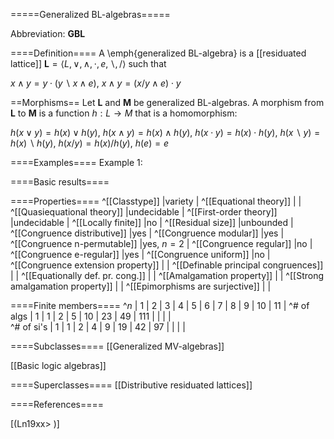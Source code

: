 =====Generalized BL-algebras=====

Abbreviation: **GBL**

====Definition====
A \emph{generalized BL-algebra} is a [[residuated lattice]] 
$\mathbf{L}=\langle L, \vee, \wedge, \cdot, e, \backslash, /\rangle$ such that

$x\wedge y=y\cdot(y\backslash x\wedge e)$, $x\wedge y=(x/y\wedge e)\cdot y$

==Morphisms==
Let $\mathbf{L}$ and $\mathbf{M}$ be generalized BL-algebras. A
morphism from $\mathbf{L}$ to $\mathbf{M}$ is a function $h:L\rightarrow M$
that is a homomorphism: 

$h(x\vee y)=h(x)\vee h(y)$, $h(x\wedge y)=h(x)\wedge h(y)$, $h(x\cdot y)=h(x)\cdot h(y)$, $h(x\backslash
y)=h(x)\backslash h(y)$, $h(x/y)=h(x)/h(y)$, $h(e)=e$

====Examples====
Example 1: 

====Basic results====


====Properties====
^[[Classtype]]  |variety |
^[[Equational theory]]  | |
^[[Quasiequational theory]]  |undecidable |
^[[First-order theory]]  |undecidable |
^[[Locally finite]]  |no |
^[[Residual size]]  |unbounded |
^[[Congruence distributive]]  |yes |
^[[Congruence modular]]  |yes |
^[[Congruence n-permutable]]  |yes, $n=2$ |
^[[Congruence regular]]  |no |
^[[Congruence e-regular]]  |yes |
^[[Congruence uniform]]  |no |
^[[Congruence extension property]]  | |
^[[Definable principal congruences]]  | |
^[[Equationally def. pr. cong.]]  | |
^[[Amalgamation property]]  | |
^[[Strong amalgamation property]]  | |
^[[Epimorphisms are surjective]]  | |

====Finite members====
^$n$       | 1 | 2 | 3 | 4 |  5 |  6 |  7 |   8 | 9 | 10 | 11 |
^# of algs | 1 | 1 | 2 | 5 | 10 | 23 | 49 | 111 |  |   |   |   
^# of si's | 1 | 1 | 2 | 4 |  9 | 19 | 42 |  97 |  |   |   |



====Subclasses====
[[Generalized MV-algebras]] 

[[Basic logic algebras]] 


====Superclasses====
[[Distributive residuated lattices]] 


====References====

[(Ln19xx>
)]